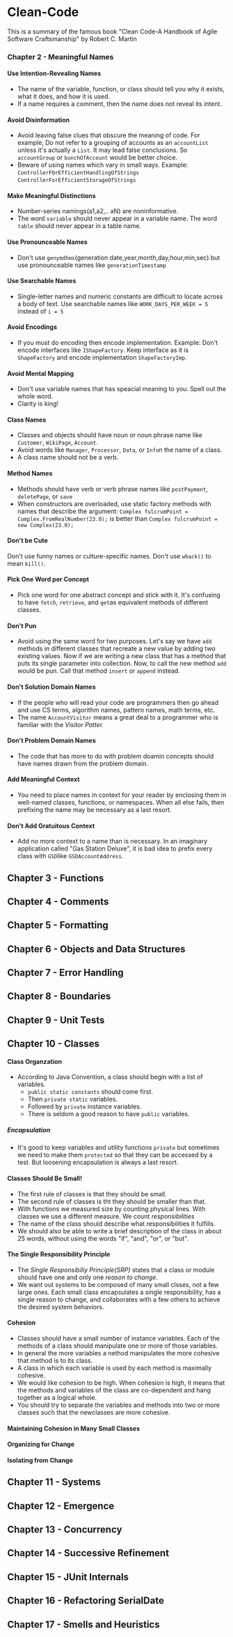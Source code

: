 # Clean-Code # 
This is a summary of the famous book "Clean Code-A Handbook of Agile Software Craftsmanship" by Robert C. Martin
### Chapter 2 - Meaningful Names ###
#### Use Intention-Revealing Names ####
* The name of the variable, function, or class should tell you why it exists, what it does, and how it is used. 
* If a name requires a comment, then the name does not reveal its intent.
#### Avoid Disinformation ####
* Avoid leaving false clues that obscure the meaning of code. For example, Do not refer to a grouping of accounts as an `accountList` unless it's actually a `List`. It may lead false conclusions. So `accountGroup` or `bunchOfAccount` would be better choice. 
* Beware of using names which vary in small ways. Example: `ControllerFOrEfficientHandlingOfStrings` `ControllerForEfficientStorageOfStrings`
#### Make Meaningful Distinctions ####
* Number-series namings(a1,a2,.. aN) are noninformative. 
* The word `variable` should never appear in a variable name. The word `table` should never appear in a table name. 
#### Use Pronounceable Names ####
* Don't use `genymdhms`(generation date,year,month,day,hour,min,sec) but use pronounceable names like `generationTimestamp`
#### Use Searchable Names ####
* Single-letter names and numeric constants are difficult to locate across a body of text. Use searchable names like `WORK_DAYS_PER_WEEK = 5` instead of `i = 5`
#### Avoid Encodings ####
* If you must do encoding then encode implementation. Example: Don't encode interfaces like `IShapeFactory`. Keep interface as it is `ShapeFactory` and encode implementation `ShapeFactoryImp`.
#### Avoid Mental Mapping ####
* Don't use variable names that has speacial meaning to you. Spell out the whole word.
* Clarity is king!
#### Class Names ####
* Classes and objects should have noun or noun phrase name like `Customer`, `WikiPage`, `Account`.
* Avoid words like `Manager`, `Processor`, `Data`, or `Info`n the name of a class. 
* A class name should not be a verb.
#### Method Names ####
* Methods should have verb or verb phrase names like `postPayment`, `deletePage`, or `save`
* When constructors are overloaded, use static factory methods with names that describe the argument:
`Complex fulcrumPoint = Complex.FromRealNumber(23.0);` is better than `Complex fulcrumPoint = new Complex(23.0);`
#### Don't be Cute ####
 Don't use funny names or culture-specific names. Don't use `whack()` to mean `kill()`.
#### Pick One Word per Concept ###
* Pick one word for one abstract concept and stick with it. It's confusing to have `fetch`, `retrieve`, and `get`as equivalent methods of different classes. 
#### Don't Pun ####
* Avoid using the same word for two purposes. Let's say we have `add` methods in different classes that recreate a new value by adding two existing values. Now if we are writing a new class that has a method that puts its single parameter into collection. Now, to call the new method `add` would be pun. Call that method `insert` or `append` instead.
#### Don't Solution Domain Names ####
* If the people who will read your code are programmers then go ahead and use CS terms, algorithm names, pattern names, math terms, etc. 
* The name `AccountVisitor` means a great deal to a programmer who is familiar with the *Visitor Patter.*
#### Don't Problem Domain Names ####
* The code that has more to do with problem doamin concepts should have names drawn from the problem domain. 
#### Add Meaningful Context ####
* You need to place names in context for your reader by enclosing them in well-named classes, functions, or namespaces. When all else fails, then prefixing the name may be necessary as a last resort.
#### Don't Add Gratuitous Context ####
* Add no more context to a name than is necessary. In an imaginary application called "Gas Station Deluxe", it is bad idea to prefix every class with `GSD`like `GSDAccountAddress`. 
## Chapter 3 - Functions ## 

## Chapter 4 - Comments ## 

## Chapter 5 - Formatting ## 

## Chapter 6 - Objects and Data Structures ## 

## Chapter 7 - Error Handling ## 

## Chapter 8 - Boundaries ## 

## Chapter 9 - Unit Tests ## 

## Chapter 10 - Classes ## 
#### Class Organzation ####
* According to Java Convention, a class should begin with a list of variables. 
    * `public static constants` should come first.
    * Then `private static` variables.
    * Followed by `private` instance variables.
    * There is seldom a good reason to have `public` variables.
##### Encapsulation #####
* It's good to keep variables and utility functions `private` but sometimes we need to make them `protected` so that they can be accessed by a test. But loosening encapsulation is always a last resort. 
#### Classes Should Be Small! ####
* The first rule of classes is that they should be small.
* The second rule of classes is tht they should be smaller than that.
* With functions we measured size by counting physical lines. With classes we use a different measure. We count *responsibilities*
* The name of the class should describe what responsibilities it fulfills.
* We should also be able to write a brief description of the class in about 25 words, without using the words "if", "and", "or", or "but". 
#### The Single Responsibility Principle ####
* The *Single Responsibiliy Principle(SRP)* states that a class or module should have one and only one *reason to change*.
* We want out systems to be composed of many small clsses, not a few large ones. Each small class encapsulates a single responsibility, has a single reason to change, and collaborates with a few others to achieve the desired system behaviors.
#### Cohesion ####
* Classes should have a small number of instance variables. Each of the methods of a class should manipulate one or more of those variables. 
* In general the more variables a nethod manipulates the more cohesive that method is to its class.
* A class in which each variable is used by each method is maximally cohesive. 
* We would like cohesion to be high. When cohesion is high, it means that the methods and variables of the class are co-dependent and hang together as a logical whole.
* You should try to separate the variables and methods into two or more classes such that the newclasses are more cohesive. 
#### Maintaining Cohesion in Many Small Classes ####
#### Organizing for Change ####
#### Isolating from Change ####


## Chapter 11 - Systems ## 

## Chapter 12 - Emergence ## 

## Chapter 13 - Concurrency ## 

## Chapter 14 - Successive Refinement ## 

## Chapter 15 - JUnit Internals ## 

## Chapter 16 - Refactoring SerialDate ## 

## Chapter 17 - Smells and Heuristics ## 
